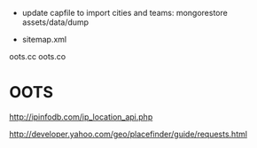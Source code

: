 - update capfile to import cities and teams: mongorestore assets/data/dump
+ sitemap.xml

oots.cc
oots.co

# OOTS

http://ipinfodb.com/ip_location_api.php

http://developer.yahoo.com/geo/placefinder/guide/requests.html